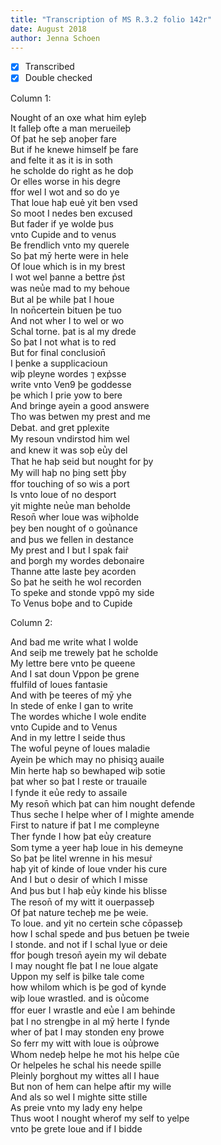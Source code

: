 ```yaml
---
title: "Transcription of MS R.3.2 folio 142r"
date: August 2018
author: Jenna Schoen
---
```

- [x] Transcribed
- [x] Double checked

Column 1:

Nought of an oxe what him eyleþ  
It falleþ ofte a man merueileþ  
Of þat he seþ anoþer fare  
But if he knewe himself þe fare  
and felte it as it is in soth  
he scholde do right as he doþ   
Or elles worse in his degre  
ffor wel I wot and so do ye  
That loue haþ euẻ yit ben vsed  
So moot I nedes ben excused  
But fader if ye wolde þus  
vnto Cupide and to venus  
Be frendlich vnto my querele   
So þat mȳ herte were in hele   
Of loue which is in my brest  
I wot wel þanne a bettre p̉st    
was neu̔e mad to my behoue  
But al þe while þat I houe  
In non̄certein bituen þe tuo  
And not wher I to wel or wo  
Schal torne. þat is al my drede    
So þat I not what is to red  
But for final conclusion̄  
I þenke a supplicacioun  
wiþ pleyne wordes ⁊ exp̉sse  
write vnto Ven9 þe goddesse  
þe which I prie yow to bere  
And bringe ayein a good answere  
Tho was betwen my prest and me  
Debat. and gret ꝑplexite  
My resoun vndirstod him wel  
and knew it was soþ eu̔y del  
That he haþ seid but nought for þy   
My will haþ no þing sett þ̔by  
ffor touching of so wis a port  
Is vnto loue of no desport  
yit mighte neu̔e man beholde  
Reson̄ wher loue was wiþholde  
þey ben nought of o gou̔nance  
and þus we fellen in destance  
My prest and I but I spak fair̉  
and þorgh my wordes debonaire  
Thanne atte laste þey acorden  
So þat he seith he wol recorden  
To speke and stonde vppō my side  
To Venus boþe and to Cupide  

Column 2:

And bad me write what I wolde  
And seiþ me trewely þat he scholde  
My lettre bere vnto þe queene  
And I sat doun Vppon þe grene  
ffulfild of loues fantasie   
And with þe teeres of mȳ yhe  
In stede of enke I gan to write  
The wordes whiche I wole endite  
vnto Cupide and to Venus  
And in my lettre I seide thus  
The woful peyne of loues maladie  
Ayein þe which may no phisiqꝫ auaile  
Min herte haþ so bewhaped wiþ sotie  
þat wher so þat I reste or trauaile  
I fynde it eu̔e redy to assaile  
My reson̄ which þat can him nought defende  
Thus seche I helpe wher of I mighte amende  
First to nature if þat I me compleyne  
Ther fynde I how þat eu̔y creature  
Som tyme a yeer haþ loue in his demeyne  
So þat þe litel wrenne in his mesur̉  
haþ yit of kinde of loue vnder his cure  
And I but o desir of which I misse  
And þus but I haþ eu̔y kinde his blisse  
The reson̄ of my witt it ouerpasseþ  
Of þat nature techeþ me þe weie.  
To loue. and yit no certein sche cōpasseþ  
how I schal spede and þus betuen þe tweie  
I stonde. and not if I schal lyue or deie  
ffor þough treson̄ ayein my wil debate  
I may nought fle þat I ne loue algate  
Uppon my self is þilke tale come  
how whilom which is þe god of kynde  
wiþ loue wrastled. and is ou̔come  
ffor euer I wrastle and eu̔e I am behinde  
þat I no strengþe in al mȳ herte I fynde  
wher of þat I may stonden eny þrowe  
So ferr my witt with loue is ou̔þrowe  
Whom nedeþ helpe he mot his helpe cũe  
Or helpeles he schal his neede spille  
Pleinly þorghout my wittes all I haue  
But non of hem can helpe aftir my wille  
And als so wel I mighte sitte stille  
As preie vnto my lady eny helpe  
Thus woot I nought wherof my self to yelpe  
vnto þe grete Ioue and if I bidde    
